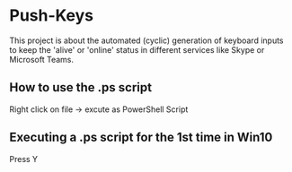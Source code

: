 # Push-Keys
This project is about the automated (cyclic) generation of keyboard inputs to keep the 'alive' or 'online'  status in different services like Skype or Microsoft Teams.   

## How to use the .ps script
Right click on file -> excute as PowerShell Script

## Executing a .ps script for the 1st time in Win10 
Press Y 